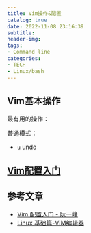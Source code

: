```yaml
---
title: Vim操作&配置
catalog: true
date: 2022-11-08 23:16:39
subtitle:
header-img:
tags:
- Command line
categories:
- TECH
- Linux/bash
---
```


## Vim基本操作

最有用的操作：

普通模式：
- `u` undo

## [Vim配置入门](https://www.ruanyifeng.com/blog/2018/09/vimrc.html)

## 参考文章

- [Vim 配置入门 - 阮一峰](https://www.ruanyifeng.com/blog/2018/09/vimrc.html)
- [Linux 基础篇-VIM编辑器](https://juejin.cn/post/7155688792093884423)